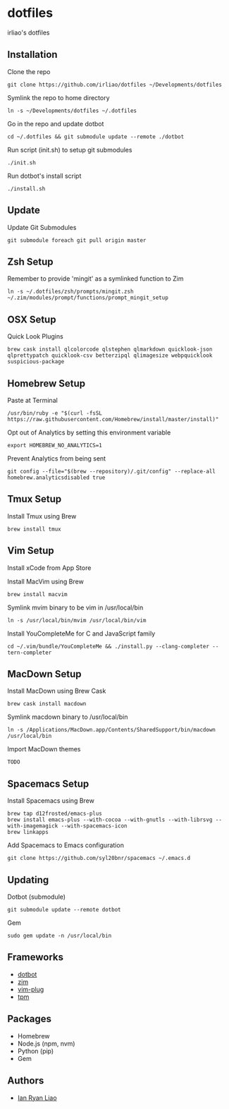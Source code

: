 # dotfiles

irliao's dotfiles

## Installation

Clone the repo

```
git clone https://github.com/irliao/dotfiles ~/Developments/dotfiles
```
Symlink the repo to home directory

```
ln -s ~/Developments/dotfiles ~/.dotfiles
```
Go in the repo and update dotbot

```
cd ~/.dotfiles && git submodule update --remote ./dotbot
```
Run script (init.sh) to setup git submodules

```
./init.sh
```
Run dotbot's install script

```
./install.sh
```

## Update

Update Git Submodules

```
git submodule foreach git pull origin master
```

## Zsh Setup

Remember to provide 'mingit' as a symlinked function to Zim
```
ln -s ~/.dotfiles/zsh/prompts/mingit.zsh ~/.zim/modules/prompt/functions/prompt_mingit_setup
```


## OSX Setup

Quick Look Plugins
```
brew cask install qlcolorcode qlstephen qlmarkdown quicklook-json qlprettypatch quicklook-csv betterzipql qlimagesize webpquicklook suspicious-package
```


## Homebrew Setup

Paste at Terminal
```
/usr/bin/ruby -e "$(curl -fsSL https://raw.githubusercontent.com/Homebrew/install/master/install)"
```

Opt out of Analytics by setting this environment variable
```
export HOMEBREW_NO_ANALYTICS=1
```

Prevent Analytics from being sent
```
git config --file="$(brew --repository)/.git/config" --replace-all homebrew.analyticsdisabled true
```


## Tmux Setup

Install Tmux using Brew
```
brew install tmux
```

## Vim Setup

Install xCode from App Store

Install MacVim using Brew
```
brew install macvim
```

Symlink mvim binary to be vim in /usr/local/bin
```
ln -s /usr/local/bin/mvim /usr/local/bin/vim
```

Install YouCompleteMe for C and JavaScript family
```
cd ~/.vim/bundle/YouCompleteMe && ./install.py --clang-completer --tern-completer
```

## MacDown Setup

Install MacDown using Brew Cask
```
brew cask install macdown
```

Symlink macdown binary to /usr/local/bin
```
ln -s /Applications/MacDown.app/Contents/SharedSupport/bin/macdown /usr/local/bin
```

Import MacDown themes
```
TODO
```

## Spacemacs Setup

Install Spacemacs using Brew
```
brew tap d12frosted/emacs-plus
brew install emacs-plus --with-cocoa --with-gnutls --with-librsvg --with-imagemagick --with-spacemacs-icon
brew linkapps
```

Add Spacemacs to Emacs configuration
```
git clone https://github.com/syl20bnr/spacemacs ~/.emacs.d
```

## Updating

Dotbot (submodule)
```
git submodule update --remote dotbot
```

Gem
```
sudo gem update -n /usr/local/bin
```


## Frameworks
* [dotbot](https://github.com/anishathalye/dotbot)
* [zim](https://github.com/Eriner/zim)
* [vim-plug](https://github.com/junegunn/vim-plug)
* [tpm](https://github.com/tmux-plugins/tpm)

## Packages
* Homebrew
* Node.js (npm, nvm)
* Python (pip)
* Gem

## Authors
* [Ian Ryan Liao](https://github.com/irliao)

